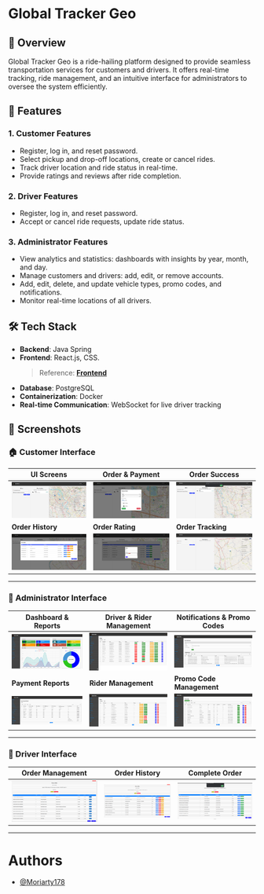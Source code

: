 # Global Tracker Geo

## 📌 Overview
Global Tracker Geo is a ride-hailing platform designed to provide seamless transportation services for customers and drivers. It offers real-time tracking, ride management, and an intuitive interface for administrators to oversee the system efficiently.

## 🔧 Features

### 1. **Customer Features**
- Register, log in, and reset password.
- Select pickup and drop-off locations, create or cancel rides.
- Track driver location and ride status in real-time.
- Provide ratings and reviews after ride completion.

### 2. **Driver Features**
- Register, log in, and reset password.
- Accept or cancel ride requests, update ride status.

### 3. **Administrator Features**
- View analytics and statistics: dashboards with insights by year, month, and day.
- Manage customers and drivers: add, edit, or remove accounts.
- Add, edit, delete, and update vehicle types, promo codes, and notifications.
- Monitor real-time locations of all drivers.

## 🛠️ Tech Stack
- **Backend**: Java Spring
- **Frontend**: React.js, CSS.
    > Reference: **[Frontend](https://github.com/Moriarty178/GeoGlobalTracker-Frontend)**
- **Database**: PostgreSQL
- **Containerization**: Docker
- **Real-time Communication**: WebSocket for live driver tracking

## 📸 Screenshots

### 🏠 Customer Interface

| UI Screens                                                    | Order & Payment                                        | Order Success                                             |
|---------------------------------------------------------------|--------------------------------------------------------|-----------------------------------------------------------|
| ![customer ui](screenshots/customer_ui.png)                   | ![customer order](screenshots/cust_payment_method.png) | ![cust order success](screenshots/cust_order_success.png) |
| **Order History**                                             | **Order Rating**                                       | **Order Tracking**                                        |
| ![cust tracker driver position](screenshots/cust_history.png) | ![cust history](screenshots/cust_rating.png)           | ![cust rating](screenshots/tracker_driver_position.png)   |              

---

### 🔧 Administrator Interface

| Dashboard & Reports                                      | Driver & Rider Management                    | Notifications & Promo Codes                             |
|----------------------------------------------------------|----------------------------------------------|---------------------------------------------------------|
| ![dashboard](screenshots/dashboard.png)                  | ![driver](screenshots/driver_management.png) | ![push notification](screenshots/push_notification.png) |
| **Payment Reports**                                      | **Rider Management**                         | **Promo Code Management**                               |
| ![payment report](screenshots/driver_payment_report.png) | ![rider](screenshots/rider.png)              | ![promo code](screenshots/promo_code.png)               |

---

### 🚖 Driver Interface

| Order Management                                | Order History                                     | Complete Order                                   |
|-------------------------------------------------|---------------------------------------------------|--------------------------------------------------|
| ![driver get](screenshots/driver_get_order.png) | ![driver history](screenshots/driver_history.png) | ![driver accept](screenshots/complete_order.png) |


---

# Authors
- [@Moriarty178](https://github.com/Moriarty178)
